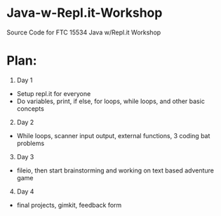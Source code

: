 # Java-w-Repl.it-Workshop
Source Code for FTC 15534 Java w/Repl.it Workshop

# Plan: <br>
1. Day 1
  - Setup repl.it for everyone
  - Do variables, print, if else, for loops, while loops, and other basic concepts <br>
2. Day 2
  - While loops, scanner input output, external functions, 3 coding bat problems <br>
3. Day 3
  - fileio, then start brainstorming and working on text based adventure game
4. Day 4
  - final projects, gimkit, feedback form
